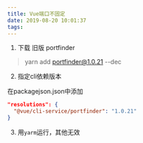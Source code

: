 ```yaml
---
title: Vue端口不固定
date: 2019-08-20 10:01:37
tags:
---
```


1. 下载 旧版 portfinder 

> yarn add portfinder@1.0.21 --dec

2. 指定cli依赖版本

在packagejson.json中添加

```json
"resolutions": {
  "@vue/cli-service/portfinder": "1.0.21"
}
```

3. 用`yarm`运行，其他无效